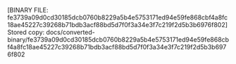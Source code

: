 [BINARY FILE: fe3739a09d0cd30185dcb0760b8229a5b4e5753171ed94e59fe868cbf4a8fc18ae45227c39268b71bdb3acf88bd5d7f0f3a34e3f7c219f2d5b3b6976f802]
Stored copy: docs/converted-binary/fe3739a09d0cd30185dcb0760b8229a5b4e5753171ed94e59fe868cbf4a8fc18ae45227c39268b71bdb3acf88bd5d7f0f3a34e3f7c219f2d5b3b6976f802
